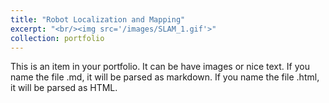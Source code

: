 ```yaml
---
title: "Robot Localization and Mapping"
excerpt: "<br/><img src='/images/SLAM_1.gif'>"
collection: portfolio
---
```


This is an item in your portfolio. It can be have images or nice text. If you name the file .md, it will be parsed as markdown. If you name the file .html, it will be parsed as HTML. 
